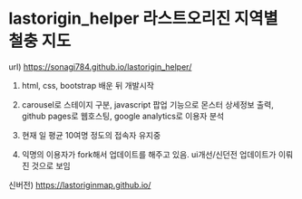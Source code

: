 # lastorigin_helper 라스트오리진 지역별 철충 지도

url) https://sonagi784.github.io/lastorigin_helper/


1. html, css, bootstrap 배운 뒤 개발시작

2. carousel로 스테이지 구분, javascript 팝업 기능으로 몬스터 상세정보 출력, github pages로 웹호스팅, google analytics로 이용자 분석

3. 현재 일 평균 10여명 정도의 접속자 유지중

4. 익명의 이용자가 fork해서 업데이트를 해주고 있음. ui개선/신던전 업데이트가 이뤄진 것으로 보임




신버전) https://lastoriginmap.github.io/
